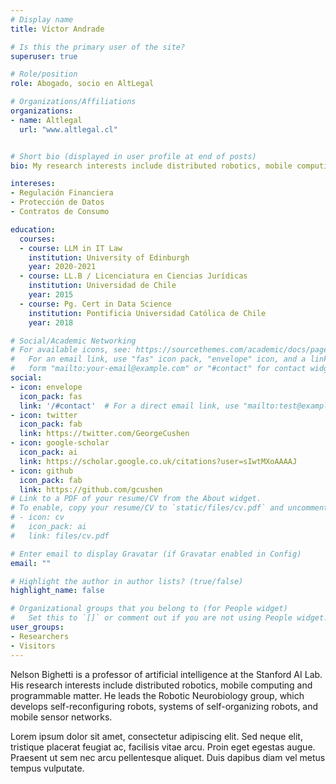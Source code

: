 ```yaml
---
# Display name
title: Víctor Andrade

# Is this the primary user of the site?
superuser: true

# Role/position
role: Abogado, socio en AltLegal

# Organizations/Affiliations
organizations:
- name: Altlegal
  url: "www.altlegal.cl"


# Short bio (displayed in user profile at end of posts)
bio: My research interests include distributed robotics, mobile computing and programmable matter.

intereses:
- Regulación Financiera
- Protección de Datos
- Contratos de Consumo

education:
  courses:
  - course: LLM in IT Law
    institution: University of Edinburgh
    year: 2020-2021
  - course: LL.B / Licenciatura en Ciencias Jurídicas
    institution: Universidad de Chile
    year: 2015
  - course: Pg. Cert in Data Science
    institution: Pontificia Universidad Católica de Chile
    year: 2018

# Social/Academic Networking
# For available icons, see: https://sourcethemes.com/academic/docs/page-builder/#icons
#   For an email link, use "fas" icon pack, "envelope" icon, and a link in the
#   form "mailto:your-email@example.com" or "#contact" for contact widget.
social:
- icon: envelope
  icon_pack: fas
  link: '/#contact'  # For a direct email link, use "mailto:test@example.org".
- icon: twitter
  icon_pack: fab
  link: https://twitter.com/GeorgeCushen
- icon: google-scholar
  icon_pack: ai
  link: https://scholar.google.co.uk/citations?user=sIwtMXoAAAAJ
- icon: github
  icon_pack: fab
  link: https://github.com/gcushen
# Link to a PDF of your resume/CV from the About widget.
# To enable, copy your resume/CV to `static/files/cv.pdf` and uncomment the lines below.
# - icon: cv
#   icon_pack: ai
#   link: files/cv.pdf

# Enter email to display Gravatar (if Gravatar enabled in Config)
email: ""

# Highlight the author in author lists? (true/false)
highlight_name: false

# Organizational groups that you belong to (for People widget)
#   Set this to `[]` or comment out if you are not using People widget.
user_groups:
- Researchers
- Visitors
---
```


Nelson Bighetti is a professor of artificial intelligence at the Stanford AI Lab. His research interests include distributed robotics, mobile computing and programmable matter. He leads the Robotic Neurobiology group, which develops self-reconfiguring robots, systems of self-organizing robots, and mobile sensor networks.

Lorem ipsum dolor sit amet, consectetur adipiscing elit. Sed neque elit, tristique placerat feugiat ac, facilisis vitae arcu. Proin eget egestas augue. Praesent ut sem nec arcu pellentesque aliquet. Duis dapibus diam vel metus tempus vulputate.
